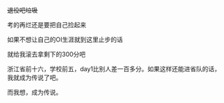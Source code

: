 ~~退役吧垃圾~~

考的再烂还是要把自己捡起来

如果不想让自己的OI生涯就到这里止步的话

就给我滚去拿剩下的300分吧

浙江省前十六，学校前五，day1比别人差一百多分。如果这样还能进省队的话，我就成为传说了吧。

而我想，成为传说。
